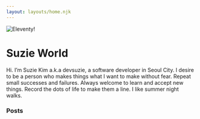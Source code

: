 ```yaml
---
layout: layouts/home.njk
---
```


<div class="illo-container">
  <img src="../public/logo/me.png" class="illustration" style="align: right" alt="Eleventy!">
</div>

# Suzie World

Hi. I’m Suzie Kim a.k.a devsuzie, a software developer in Seoul City. I desire
to be a person who makes things what I want to make without fear. Repeat small
successes and failures. Always welcome to learn and accept new things. Record
the dots of life to make them a line. I like summer night walks.

### Posts

